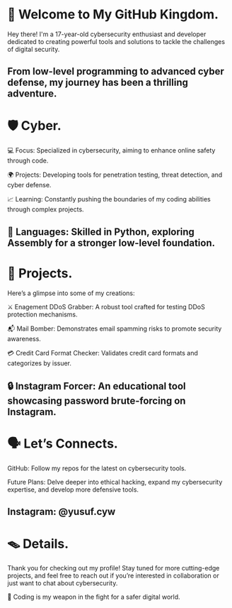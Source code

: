 # 🔱 Welcome to My GitHub Kingdom.

Hey there! I'm a 17-year-old cybersecurity enthusiast and developer dedicated to creating powerful tools and solutions to tackle the challenges of digital security. 

From low-level programming to advanced cyber defense, my journey has been a thrilling adventure.
---
# 🛡️ Cyber.

💻 Focus: Specialized in cybersecurity, aiming to enhance online safety through code.

🌍 Projects: Developing tools for penetration testing, threat detection, and cyber defense.

📈 Learning: Constantly pushing the boundaries of my coding abilities through complex projects.

💬 Languages: Skilled in Python, exploring Assembly for a stronger low-level foundation.
---

# 🚀 Projects.

Here’s a glimpse into some of my creations:

⚔️ Enagement DDoS Grabber: A robust tool crafted for testing DDoS protection mechanisms.

📬 Mail Bomber: Demonstrates email spamming risks to promote security awareness.

💳 Credit Card Format Checker: Validates credit card formats and categorizes by issuer.

🔒 Instagram Forcer: An educational tool showcasing password brute-forcing on Instagram.
---

# 🗣️ Let’s Connects.

GitHub: Follow my repos for the latest on cybersecurity tools.

Future Plans: Delve deeper into ethical hacking, expand my cybersecurity expertise, and develop more defensive tools.

Instagram: @yusuf.cyw
---
# 🪤 Details.
Thank you for checking out my profile! Stay tuned for more cutting-edge projects, and feel free to reach out if you’re interested in collaboration or just want to chat about cybersecurity.

🔱 Coding is my weapon in the fight for a safer digital world.



